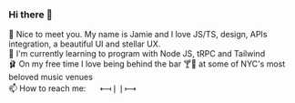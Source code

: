 ### Hi there 👋

💙 Nice to meet you. My name is Jamie and I love JS/TS, design, APIs integration, a beautiful UI and stellar UX.  
🌱 I'm currently learning to program with Node JS, tRPC and Tailwind  
🩰 On my free time I love being behind the bar 🍸🍻  at some of NYC's most beloved music venues     
📫 How to reach me:   [<img src="https://user-images.githubusercontent.com/68611902/217665761-9785dfd5-cffd-4054-ac1a-341420a7ad05.png"  width="17" height="17">][1]    ⟻❘❘⟼    [<img src="https://user-images.githubusercontent.com/68611902/217667529-a6ad1af4-71a1-410b-96f4-d5d3a19a9c4f.png" width="17" height="17">][2]

[1]: https://discordapp.com/users/836244746362945596
[2]: https://www.linkedin.com/in/jamie-lawrence-hurt-ba3b341ab/

<!--
**ninjameo/ninjameo** is a ✨ _special_ ✨ repository because its `README.md` (this file) appears on your GitHub profile.

Here are some ideas to get you started:

- 🔭 I’m currently working on ...
- 🌱 I’m currently learning ...
- 👯 I’m looking to collaborate on ...
- 🤔 I’m looking for help with ...
- 💬 Ask me about ...
- 📫 How to reach me: ...
- 😄 Pronouns: ...
- ⚡ Fun fact: ...
-->
